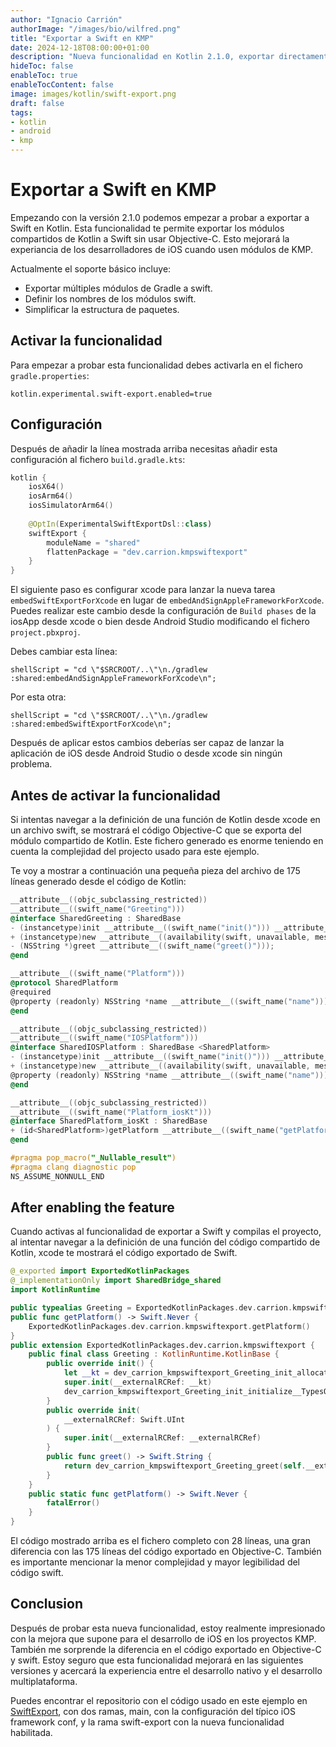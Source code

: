 ```yaml
---
author: "Ignacio Carrión"
authorImage: "/images/bio/wilfred.png"
title: "Exportar a Swift en KMP"
date: 2024-12-18T08:00:00+01:00
description: "Nueva funcionalidad en Kotlin 2.1.0, exportar directamente a swift desde Kotlin"
hideToc: false
enableToc: true
enableTocContent: false
image: images/kotlin/swift-export.png
draft: false
tags: 
- kotlin
- android
- kmp
---
```


# Exportar a Swift en KMP

Empezando con la versión 2.1.0 podemos empezar a probar a exportar a Swift en Kotlin. Esta funcionalidad te permite exportar los módulos compartidos de Kotlin a Swift sin usar Objective-C. Esto mejorará la experiancia de los desarrolladores de iOS cuando usen módulos de KMP.

Actualmente el soporte básico incluye:

- Exportar múltiples módulos de Gradle a swift.
- Definir los nombres de los módulos swift.
- Simplificar la estructura de paquetes.

## Activar la funcionalidad

Para empezar a probar esta funcionalidad debes activarla en el fichero `gradle.properties`:

```
kotlin.experimental.swift-export.enabled=true
```

## Configuración

Después de añadir la línea mostrada arriba necesitas añadir esta configuración al fichero `build.gradle.kts`:

```kotlin
kotlin {
	iosX64()  
    iosArm64()  
    iosSimulatorArm64()  
  
    @OptIn(ExperimentalSwiftExportDsl::class)  
    swiftExport {
	    moduleName = "shared"
	    flattenPackage = "dev.carrion.kmpswiftexport"
	}
}
```
El siguiente paso es configurar xcode para lanzar la nueva tarea `embedSwiftExportForXcode` en lugar de `embedAndSignAppleFrameworkForXcode`. Puedes realizar este cambio desde la configuración de `Build phases` de la iosApp desde xcode o bien desde Android Studio modificando el fichero `project.pbxproj`.

Debes cambiar esta línea:

`shellScript = "cd \"$SRCROOT/..\"\n./gradlew :shared:embedAndSignAppleFrameworkForXcode\n";`

Por esta otra:

`shellScript = "cd \"$SRCROOT/..\"\n./gradlew :shared:embedSwiftExportForXcode\n";`

Después de aplicar estos cambios deberías ser capaz de lanzar la aplicación de iOS desde Android Studio o desde xcode sin ningún problema.

## Antes de activar la funcionalidad

Si intentas navegar a la definición de una función de Kotlin desde xcode en un archivo swift, se mostrará el código Objective-C que se exporta del módulo compartido de Kotlin. Este fichero generado es enorme teniendo en cuenta la complejidad del projecto usado para este ejemplo.

Te voy a mostrar a continuación una pequeña pieza del archivo de 175 líneas generado desde el código de Kotlin:

```objectivec
__attribute__((objc_subclassing_restricted))
__attribute__((swift_name("Greeting")))
@interface SharedGreeting : SharedBase
- (instancetype)init __attribute__((swift_name("init()"))) __attribute__((objc_designated_initializer));
+ (instancetype)new __attribute__((availability(swift, unavailable, message="use object initializers instead")));
- (NSString *)greet __attribute__((swift_name("greet()")));
@end

__attribute__((swift_name("Platform")))
@protocol SharedPlatform
@required
@property (readonly) NSString *name __attribute__((swift_name("name")));
@end

__attribute__((objc_subclassing_restricted))
__attribute__((swift_name("IOSPlatform")))
@interface SharedIOSPlatform : SharedBase <SharedPlatform>
- (instancetype)init __attribute__((swift_name("init()"))) __attribute__((objc_designated_initializer));
+ (instancetype)new __attribute__((availability(swift, unavailable, message="use object initializers instead")));
@property (readonly) NSString *name __attribute__((swift_name("name")));
@end

__attribute__((objc_subclassing_restricted))
__attribute__((swift_name("Platform_iosKt")))
@interface SharedPlatform_iosKt : SharedBase
+ (id<SharedPlatform>)getPlatform __attribute__((swift_name("getPlatform()")));
@end

#pragma pop_macro("_Nullable_result")
#pragma clang diagnostic pop
NS_ASSUME_NONNULL_END
```

## After enabling the feature

Cuando activas al funcionalidad de exportar a Swift y compilas el proyecto, al intentar navegar a la definición de una función del código compartido de Kotlin, xcode te mostrará el código exportado de Swift.

```swift
@_exported import ExportedKotlinPackages
@_implementationOnly import SharedBridge_shared
import KotlinRuntime

public typealias Greeting = ExportedKotlinPackages.dev.carrion.kmpswiftexport.Greeting
public func getPlatform() -> Swift.Never {
	ExportedKotlinPackages.dev.carrion.kmpswiftexport.getPlatform()
}
public extension ExportedKotlinPackages.dev.carrion.kmpswiftexport {
	public final class Greeting : KotlinRuntime.KotlinBase {
		public override init() {
			let __kt = dev_carrion_kmpswiftexport_Greeting_init_allocate()
			super.init(__externalRCRef: __kt)
			dev_carrion_kmpswiftexport_Greeting_init_initialize__TypesOfArguments__Swift_UInt__(__kt)
		}
		public override init(
			__externalRCRef: Swift.UInt
		) {
			super.init(__externalRCRef: __externalRCRef)
		}
		public func greet() -> Swift.String {
			return dev_carrion_kmpswiftexport_Greeting_greet(self.__externalRCRef())
		}
	}
	public static func getPlatform() -> Swift.Never {
		fatalError()
	}
}
```
El código mostrado arriba es el fichero completo con 28 líneas, una gran diferencia con las 175 líneas del código exportado en Objective-C. También es importante mencionar la menor complejidad y mayor legibilidad del código swift.

## Conclusion

Después de probar esta nueva funcionalidad, estoy realmente impresionado con la mejora que supone para el desarrollo de iOS en los proyectos KMP. También me sorprende la diferencia en el código exportado en Objective-C y swift. Estoy seguro que esta funcionalidad mejorará en las siguientes versiones y acercará la experiencia entre el desarrollo nativo y el desarrollo multiplataforma.

Puedes encontrar el repositorio con el código usado en este ejemplo en [SwiftExport](https://github.com/IgnacioCarrionN/KmpSwiftExport), con dos ramas, main, con la configuración del típico iOS framework conf, y la rama swift-export con la nueva funcionalidad habilitada.